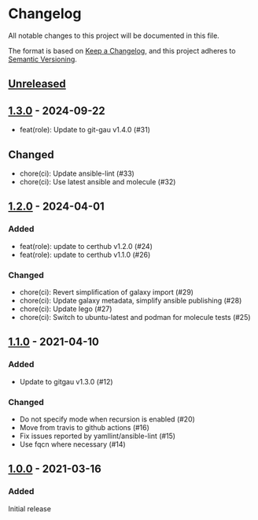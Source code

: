 # Changelog

All notable changes to this project will be documented in this file.

The format is based on [Keep a Changelog](https://keepachangelog.com/en/1.0.0/),
and this project adheres to [Semantic Versioning](https://semver.org/spec/v2.0.0.html).

## [Unreleased]

## [1.3.0] - 2024-09-22

- feat(role): Update to git-gau v1.4.0 (#31)

## Changed

- chore(ci): Update ansible-lint (#33)
- chore(ci): Use latest ansible and molecule (#32)

## [1.2.0] - 2024-04-01

### Added

- feat(role): update to certhub v1.2.0 (#24)
- feat(role): update to certhub v1.1.0 (#26)

### Changed

- chore(ci): Revert simplification of galaxy import (#29)
- chore(ci): Update galaxy metadata, simplify ansible publishing (#28)
- chore(ci): Update lego (#27)
- chore(ci): Switch to ubuntu-latest and podman for molecule tests (#25)

## [1.1.0] - 2021-04-10

### Added

- Update to gitgau v1.3.0 (#12)

### Changed

- Do not specify mode when recursion is enabled (#20)
- Move from travis to github actions (#16)
- Fix issues reported by yamllint/ansible-lint (#15)
- Use fqcn where necessary (#14)

## [1.0.0] - 2021-03-16

### Added

Initial release

[Unreleased]: https://github.com/znerol/ansible-role-certhub/compare/v1.3.0...HEAD
[1.3.0]: https://github.com/znerol/ansible-role-certhub/compare/v1.2.0...v1.3.0
[1.2.0]: https://github.com/znerol/ansible-role-certhub/compare/v1.1.0...v1.2.0
[1.1.0]: https://github.com/znerol/ansible-role-certhub/compare/v1.0.0...v1.1.0
[1.0.0]: https://github.com/znerol/ansible-role-certhub/releases/tag/v1.0.0
